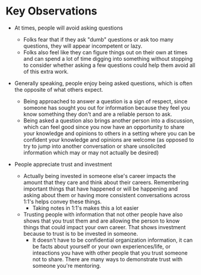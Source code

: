 # Key Observations

* At times, people will avoid asking questions
  * Folks fear that if they ask "dumb" questions or ask too many questions, they will appear incompetent or lazy.
  * Folks also feel like they can figure things out on their own at times and can spend a lot of time digging into something without stopping to consider whether asking a few questions could help them avoid all of this extra work.

* Generally speaking, people enjoy being asked questions, which is often the opposite of what others expect.
  * Being approached to answer a question is a sign of respect, since someone has sought you out for information because they feel you know something they don't and are a reliable person to ask.
  * Being asked a question also brings another person into a discussion, which can feel good since you now have an opportunity to share your knowledge and opinions to others in a setting where you can be confident your knowledge and opinions are welcome (as opposed to try to jump into another conversation or share unsolicited information which may or may not actually be desired)

* People appreciate trust and investment
  * Actually being invested in someone else's career impacts the amount that they care and think about their careers.  Remembering important things that have happened or will be happening and asking about them or having more consistent conversations across 1:1's helps convey these things.
    * Taking notes in 1:1's makes this a lot easier
  * Trusting people with information that not other people have also shows that you trust them and are allowing the person to know things that could impact your own career.  That shows investment because to trust is to be invested in someone.
    * It doesn't have to be confidential organization information, it can be facts about yourself or your own experiences/life, or inteactions you have with other people that you trust someone not to share.  There are many ways to demonstrate trust with someone you're mentoring.
